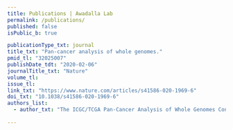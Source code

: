 ```yaml
---
title: Publications | Awadalla Lab
permalink: /publications/
published: false
isPublic_b: true

publicationType_txt: journal
title_txt: "Pan-cancer analysis of whole genomes."
pmid_tl: "32025007"
publishDate_tdt: "2020-02-06"
journalTitle_txt: "Nature"
volume_tl: 
issue_tl:
link_txt: "https://www.nature.com/articles/s41586-020-1969-6"
doi_txt: "10.1038/s41586-020-1969-6"
authors_list: 
  - author_txt: "The ICGC/TCGA Pan-Cancer Analysis of Whole Genomes Consortium"
 
---
```

